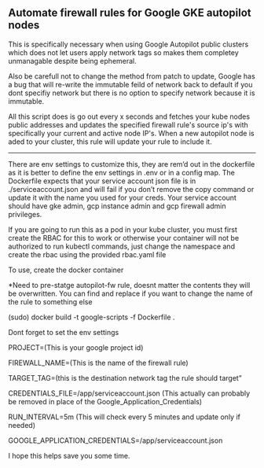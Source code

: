 ## Automate firewall rules for Google GKE autopilot nodes

This is specifically necessary when using Google Autopilot public clusters which does not let users apply network tags so makes them completey unmanagable despite being ephemeral. 

Also be carefull not to change the method from patch to update, Google has a bug that will re-write the immutable feild of network back to default if you dont specifiy network but there is no option to specify network because it is immutable.

All this script does is go out every x seconds and fetches your kube nodes public addresses and updates the specified firewall rule's source ip's with specifically your current and active node IP's. When a new autopilot node is aded to your cluster, this rule will update your rule to include it.

-----------------------------

There are env settings to customize this, they are rem’d out in the dockerfile as it is better to define the env settings in .env or in a config map.  The Dockerfile expects that your service account json file is in ./serviceaccount.json and will fail if you don’t remove the copy command or update it with the name you used for your creds.  Your service account should have gke admin, gcp instance admin and gcp firewall admin privileges. 

If you are going to run this as a pod in your kube cluster, you must first create the RBAC for this to work or otherwise your container will not be authorized to run kubectl commands, just change the namespace and create the rbac using the provided rbac.yaml file

To use, create the docker container

*Need to pre-statge autopilot-fw rule, doesnt matter the contents they will be overwritten. You can find and replace if you want to change the name of the rule to something else

(sudo) docker build -t google-scripts -f Dockerfile .

Dont forget to set the env settings 

PROJECT=(This is your google project id)

FIREWALL_NAME=(This is the name of the firewall rule)

TARGET_TAG=(this is the destination network tag the rule should target”

CREDENTIALS_FILE=/app/serviceaccount.json (This actually can probably be removed in place of the Google_Application_Credentials)

RUN_INTERVAL=5m (This will check every 5 minutes and update only if needed)

GOOGLE_APPLICATION_CREDENTIALS=/app/serviceaccount.json

I hope this helps save you some time.

